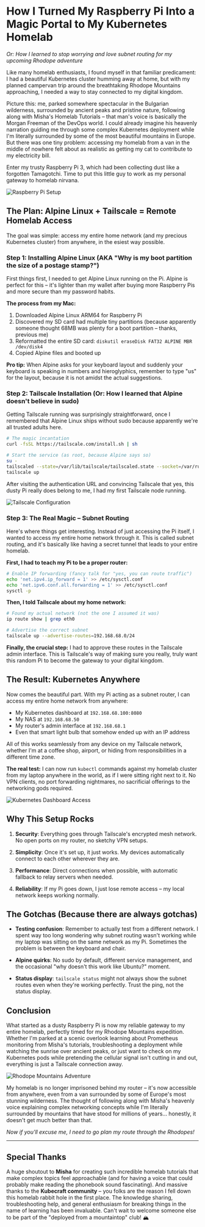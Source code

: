 # How I Turned My Raspberry Pi Into a Magic Portal to My Kubernetes Homelab

*Or: How I learned to stop worrying and love subnet routing for my upcoming Rhodope adventure*

Like many homelab enthusiasts, I found myself in that familiar predicament: I had a beautiful Kubernetes cluster humming away at home, but with my planned campervan trip around the breathtaking Rhodope Mountains approaching, I needed a way to stay connected to my digital kingdom. 

Picture this: me, parked somewhere spectacular in the Bulgarian wilderness, surrounded by ancient peaks and pristine nature, following along with Misha's Homelab Tutorials – that man's voice is basically the Morgan Freeman of the DevOps world. I could already imagine his heavenly narration guiding me through some complex Kubernetes deployment while I'm literally surrounded by some of the most beautiful mountains in Europe. But there was one tiny problem: accessing my homelab from a van in the middle of nowhere felt about as realistic as getting my cat to contribute to my electricity bill.

Enter my trusty Raspberry Pi 3, which had been collecting dust like a forgotten Tamagotchi. Time to put this little guy to work as my personal gateway to homelab nirvana.

![Raspberry Pi Setup](assets/img/IMG_9552.jpeg)

## The Plan: Alpine Linux + Tailscale = Remote Homelab Access

The goal was simple: access my entire home network (and my precious Kubernetes cluster) from anywhere, in the esiest way possible.

### Step 1: Installing Alpine Linux (AKA "Why is my boot partition the size of a postage stamp?")

First things first, I needed to get Alpine Linux running on the Pi. Alpine is perfect for this – it's lighter than my wallet after buying more Raspberry Pis and more secure than my password habits.

**The process from my Mac:**
1. Downloaded Alpine Linux ARM64 for Raspberry Pi
2. Discovered my SD card had multiple tiny partitions (because apparently someone thought 68MB was plenty for a boot partition – thanks, previous me)
3. Reformatted the entire SD card: `diskutil eraseDisk FAT32 ALPINE MBR /dev/disk4`
4. Copied Alpine files and booted up

**Pro tip:** When Alpine asks for your keyboard layout and suddenly your keyboard is speaking in numbers and hieroglyphics, remember to type "us" for the layout, because it is not amidst the actual suggestions.

### Step 2: Tailscale Installation (Or: How I learned that Alpine doesn't believe in sudo)

Getting Tailscale running was surprisingly straightforward, once I remembered that Alpine Linux ships without sudo because apparently we're all trusted adults here.

```bash
# The magic incantation
curl -fsSL https://tailscale.com/install.sh | sh

# Start the service (as root, because Alpine says so)
su -
tailscaled --state=/var/lib/tailscale/tailscaled.state --socket=/var/run/tailscale/tailscaled.sock &
tailscale up
```

After visiting the authentication URL and convincing Tailscale that yes, this dusty Pi really does belong to me, I had my first Tailscale node running.

![Tailscale Configuration](assets/img/IMG_9576.jpeg)

### Step 3: The Real Magic – Subnet Routing

Here's where things get interesting. Instead of just accessing the Pi itself, I wanted to access my entire home network through it. This is called subnet routing, and it's basically like having a secret tunnel that leads to your entire homelab.

**First, I had to teach my Pi to be a proper router:**

```bash
# Enable IP forwarding (fancy talk for "yes, you can route traffic")
echo 'net.ipv4.ip_forward = 1' >> /etc/sysctl.conf
echo 'net.ipv6.conf.all.forwarding = 1' >> /etc/sysctl.conf
sysctl -p
```

**Then, I told Tailscale about my home network:**

```bash
# Found my actual network (not the one I assumed it was)
ip route show | grep eth0

# Advertise the correct subnet
tailscale up --advertise-routes=192.168.68.0/24
```

**Finally, the crucial step:** I had to approve these routes in the Tailscale admin interface. This is Tailscale's way of making sure you really, truly want this random Pi to become the gateway to your digital kingdom.

## The Result: Kubernetes Anywhere

Now comes the beautiful part. With my Pi acting as a subnet router, I can access my entire home network from anywhere:

- My Kubernetes dashboard at `192.168.68.100:8080` 
- My NAS at `192.168.68.50`
- My router's admin interface at `192.168.68.1`
- Even that smart light bulb that somehow ended up with an IP address

All of this works seamlessly from any device on my Tailscale network, whether I'm at a coffee shop, airport, or hiding from responsibilities in a different time zone.

**The real test:** I can now run `kubectl` commands against my homelab cluster from my laptop anywhere in the world, as if I were sitting right next to it. No VPN clients, no port forwarding nightmares, no sacrificial offerings to the networking gods required.

![Kubernetes Dashboard Access](assets/img/9FF62307-306A-4887-9FEA-9A0206F78CB6_1_102_o.jpeg)

## Why This Setup Rocks

1. **Security**: Everything goes through Tailscale's encrypted mesh network. No open ports on my router, no sketchy VPN setups.

2. **Simplicity**: Once it's set up, it just works. My devices automatically connect to each other wherever they are.

3. **Performance**: Direct connections when possible, with automatic fallback to relay servers when needed.

4. **Reliability**: If my Pi goes down, I just lose remote access – my local network keeps working normally.

## The Gotchas (Because there are always gotchas)

- **Testing confusion**: Remember to actually test from a different network. I spent way too long wondering why subnet routing wasn't working while my laptop was sitting on the same network as my Pi. Sometimes the problem is between the keyboard and chair.

- **Alpine quirks**: No sudo by default, different service management, and the occasional "why doesn't this work like Ubuntu?" moment.

- **Status display**: `tailscale status` might not always show the subnet routes even when they're working perfectly. Trust the ping, not the status display.

## Conclusion

What started as a dusty Raspberry Pi is now my reliable gateway to my entire homelab, perfectly timed for my Rhodope Mountains expedition. Whether I'm parked at a scenic overlook learning about Prometheus monitoring from Misha's tutorials, troubleshooting a deployment while watching the sunrise over ancient peaks, or just want to check on my Kubernetes pods while pretending the cellular signal isn't cutting in and out, everything is just a Tailscale connection away.

![Rhodope Mountains Adventure](assets/img/F710971F-3A4E-48F5-B5BB-881502CF4D8F_4_5005_c.jpeg)

My homelab is no longer imprisoned behind my router – it's now accessible from anywhere, even from a van surrounded by some of Europe's most stunning wilderness. The thought of following along with Misha's heavenly voice explaining complex networking concepts while I'm literally surrounded by mountains that have stood for millions of years... honestly, it doesn't get much better than that.


*Now if you'll excuse me, I need to go plan my route through the Rhodopes!*

---

## Special Thanks

A huge shoutout to **Misha** for creating such incredible homelab tutorials that make complex topics feel approachable (and for having a voice that could probably make reading the phonebook sound fascinating). And massive thanks to the **Kubecraft community** – you folks are the reason I fell down this homelab rabbit hole in the first place. The knowledge sharing, troubleshooting help, and general enthusiasm for breaking things in the name of learning has been invaluable. Can't wait to welcome someone else to be part of the "deployed from a mountaintop" club! 🏔️
